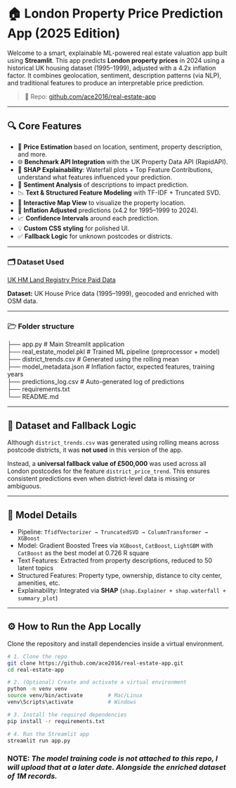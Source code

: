 # 🏠 London Property Price Prediction App (2025 Edition)

Welcome to a smart, explainable ML-powered real estate valuation app built using **Streamlit**. This app predicts **London property prices** in 2024 using a historical UK housing dataset (1995–1999), adjusted with a 4.2x inflation factor. It combines geolocation, sentiment, description patterns (via NLP), and traditional features to produce an interpretable price prediction.

> 🚀 Repo: [github.com/ace2016/real-estate-app](https://github.com/ace2016/real-estate-app)
---

## 🔍 Core Features

- 🔢 **Price Estimation** based on location, sentiment, property description, and more.
- 🌐 **Benchmark API Integration** with the UK Property Data API (RapidAPI).
- 🧠 **SHAP Explainability**: Waterfall plots + Top Feature Contributions, understand what features influenced your prediction.
- 📝 **Sentiment Analysis** of descriptions to impact prediction.
- 📉 **Text & Structured Feature Modeling** with TF-IDF + Truncated SVD.
- 📍 **Interactive Map View** to visualize the property location.
- 🧮 **Inflation Adjusted** predictions (x4.2 for 1995–1999 to 2024).
- 📈 **Confidence Intervals** around each prediction.
- 💡 **Custom CSS styling** for polished UI.
- ✅ **Fallback Logic** for unknown postcodes or districts.

---

### 🗂️ Dataset Used

[UK HM Land Registry Price Paid Data](https://www.gov.uk/guidance/about-the-price-paid-data)

**Dataset:** UK House Price data (1995–1999), geocoded and enriched with OSM data.

---
### 🗁 Folder structure

├── app.py                      # Main Streamlit application\
├── real_estate_model.pkl       # Trained ML pipeline (preprocessor + model)\
├── district_trends.csv         # Generated using the rolling mean\
├── model_metadata.json         # Inflation factor, expected features, training years\
├── predictions_log.csv         # Auto-generated log of predictions\
├── requirements.txt\
└── README.md

---

## 📂 Dataset and Fallback Logic

Although `district_trends.csv` was generated using rolling means across postcode districts, it was **not used** in this version of the app.

Instead, a **universal fallback value of £500,000** was used across all London postcodes for the feature `district_price_trend`. This ensures consistent predictions even when district-level data is missing or ambiguous.

---

## 🧠 Model Details

- Pipeline: `TfidfVectorizer → TruncatedSVD → ColumnTransformer → XGBoost`
- Model: Gradient Boosted Trees via `XGBoost`, `CatBoost`, `LightGBM` with `CatBoost` as the best model at 0.726 R square
- Text Features: Extracted from property descriptions, reduced to 50 latent topics
- Structured Features: Property type, ownership, distance to city center, amenities, etc.
- Explainability: Integrated via **SHAP** (`shap.Explainer + shap.waterfall + summary_plot`)

---

## ⚙️ How to Run the App Locally

Clone the repository and install dependencies inside a virtual environment.

```bash
# 1. Clone the repo
git clone https://github.com/ace2016/real-estate-app.git
cd real-estate-app

# 2. (Optional) Create and activate a virtual environment
python -m venv venv
source venv/bin/activate        # Mac/Linux
venv\Scripts\activate           # Windows

# 3. Install the required dependencies
pip install -r requirements.txt

# 4. Run the Streamlit app
streamlit run app.py

```
### **NOTE:** *The model training code is not attached to this repo, I will upload that at a later date. Alongside the enriched dataset of 1M records.*
